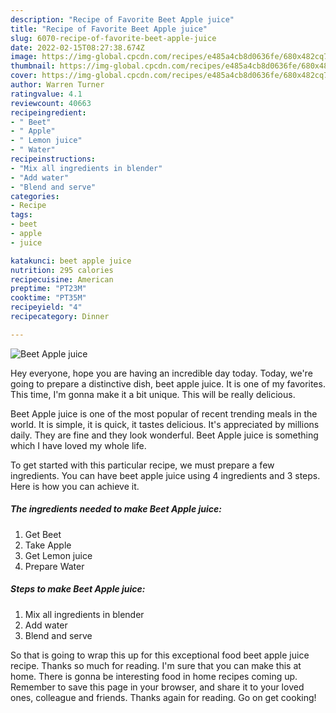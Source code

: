 ```yaml
---
description: "Recipe of Favorite Beet Apple juice"
title: "Recipe of Favorite Beet Apple juice"
slug: 6070-recipe-of-favorite-beet-apple-juice
date: 2022-02-15T08:27:38.674Z
image: https://img-global.cpcdn.com/recipes/e485a4cb8d0636fe/680x482cq70/beet-apple-juice-recipe-main-photo.jpg
thumbnail: https://img-global.cpcdn.com/recipes/e485a4cb8d0636fe/680x482cq70/beet-apple-juice-recipe-main-photo.jpg
cover: https://img-global.cpcdn.com/recipes/e485a4cb8d0636fe/680x482cq70/beet-apple-juice-recipe-main-photo.jpg
author: Warren Turner
ratingvalue: 4.1
reviewcount: 40663
recipeingredient:
- " Beet"
- " Apple"
- " Lemon juice"
- " Water"
recipeinstructions:
- "Mix all ingredients in blender"
- "Add water"
- "Blend and serve"
categories:
- Recipe
tags:
- beet
- apple
- juice

katakunci: beet apple juice 
nutrition: 295 calories
recipecuisine: American
preptime: "PT23M"
cooktime: "PT35M"
recipeyield: "4"
recipecategory: Dinner

---
```



![Beet Apple juice](https://img-global.cpcdn.com/recipes/e485a4cb8d0636fe/680x482cq70/beet-apple-juice-recipe-main-photo.jpg)

Hey everyone, hope you are having an incredible day today. Today, we're going to prepare a distinctive dish, beet apple juice. It is one of my favorites. This time, I'm gonna make it a bit unique. This will be really delicious.

Beet Apple juice is one of the most popular of recent trending meals in the world. It is simple, it is quick, it tastes delicious. It's appreciated by millions daily. They are fine and they look wonderful. Beet Apple juice is something which I have loved my whole life.




To get started with this particular recipe, we must prepare a few ingredients. You can have beet apple juice using 4 ingredients and 3 steps. Here is how you can achieve it.

<!--inarticleads1-->

##### The ingredients needed to make Beet Apple juice:

1. Get  Beet
1. Take  Apple
1. Get  Lemon juice
1. Prepare  Water




<!--inarticleads2-->

##### Steps to make Beet Apple juice:

1. Mix all ingredients in blender
1. Add water
1. Blend and serve




So that is going to wrap this up for this exceptional food beet apple juice recipe. Thanks so much for reading. I'm sure that you can make this at home. There is gonna be interesting food in home recipes coming up. Remember to save this page in your browser, and share it to your loved ones, colleague and friends. Thanks again for reading. Go on get cooking!
